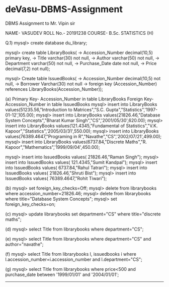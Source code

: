 # deVasu-DBMS-Assignment
DBMS Assignment to Mr. Vipin sir

 NAME- VASUDEV
 ROLL No.- 20191238
 COURSE- B.Sc. STATISTICS (H)


Q.1)
mysql> create database du_library;

mysql> create table LibraryBooks(
    -> Accession_Number decimal(10,5) primary key,
    -> Title varchar(30) not null,
    -> Author varchar(50) not null,
    -> Department varchar(50) not null,
    -> Purchase_Date date not null,
    -> Price decimal(7,2) not null);

mysql> Create table IssuedBooks(
    -> Accession_Number decimal(10,5) not null,
    -> Borrower Varchar(30) not null
    -> foreign key (Accession_Number) references LibraryBooks(Accession_Number));

(a)
Primary Key- Accession_Number in table LibraryBooks
        Foreign Key- Accession_Number in table IssuedBooks
mysql> insert into LibraryBooks values(51235.56,"Introduction to Matrices","S.C. Gupta","Statistics",'1997-01-12',105.00);
mysql> insert into LibraryBooks values(21826.46,"Database System Concepts","Bharat Kumar Singh","CS",'2001/05/30',620.00);
mysql>  insert into LibraryBooks values(121.4345,"Fundamental of Statistics","V.K. Kapoor","Statistics",'2005/03/31',550.00);
mysql> insert into LibraryBooks values(76389.4647,"Programing in R","Navathe","CS",'2002/07/21',499.00);
mysql> insert into LibraryBooks values(6737.84,"Discrete Maths","R. Kapoor","Mathematics",'1999/09/04',450.00);

mysql> insert into IssuedBooks values( 21826.46,"Raman Singh");
mysql> insert into IssuedBooks values( 121.4345,"Sumit Kandpal");
mysql> insert into IssuedBooks values( 6737.84,"Rahul Tatrari");
mysql> insert into IssuedBooks values( 21826.46,"Shruti Bist");
mysql> insert into IssuedBooks values( 76389.4647,"Rohit Tiwari");

(b)
mysql> set foreign_key_checks=Off;
       mysql> delete from librarybooks where accession_number=21826.46;
       mysql> delete from librarybooks where title="Database System Concepts";
       mysql> set foreign_key_checks=on;

(c)
mysql> update librarybooks set department="CS" where title="discrete maths";

(d)
mysql> select Title from librarybooks where department="CS";

(e)
mysql> select Title from librarybooks where department="CS" and author="navathe";

(f)
mysql> select Title from librarybooks l, issuedbooks i where l.accession_number=i.accession_number and l.department="CS";

(g)
mysql> select Title from librarybooks where price<500 and purchase_date between '1999/01/01' and '2004/01/01';



------------------------------------------------------------------------------------------------------------------------------------------------------------------------------------------------------------------------------------------------------------------------
